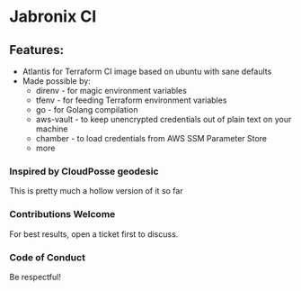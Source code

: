 # Jabronix CI

## Features:
* Atlantis for Terraform CI image based on ubuntu with sane defaults
* Made possible by:
  * direnv - for magic environment variables
  * tfenv - for feeding Terraform environment variables
  * go - for Golang compilation
  * aws-vault - to keep unencrypted credentials out of plain text on your machine
  * chamber - to load credentials from AWS SSM Parameter Store
  * more

### Inspired by CloudPosse geodesic
This is pretty much a hollow version of it so far

### Contributions Welcome
For best results, open a ticket first to discuss.

### Code of Conduct
Be respectful!






